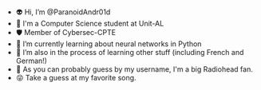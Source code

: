 - 👽 Hi, I’m @ParanoidAndr01d
- 👩 I'm a Computer Science student at Unit-AL
- 🛡️  Member of Cybersec-CPTE
- 🧠 I’m currently learning about neural networks in Python
- 💞️ I’m also in the process of learning other stuff (including French and German!)
- 🤖 As you can probably guess by my username, I'm a big Radiohead fan.
- 😝 Take a guess at my favorite song.

<!---
ParanoidAndr01d/ParanoidAndr01d is a ✨ special ✨ repository because its `README.md` (this file) appears on your GitHub profile.
You can click the Preview link to take a look at your changes.
--->

